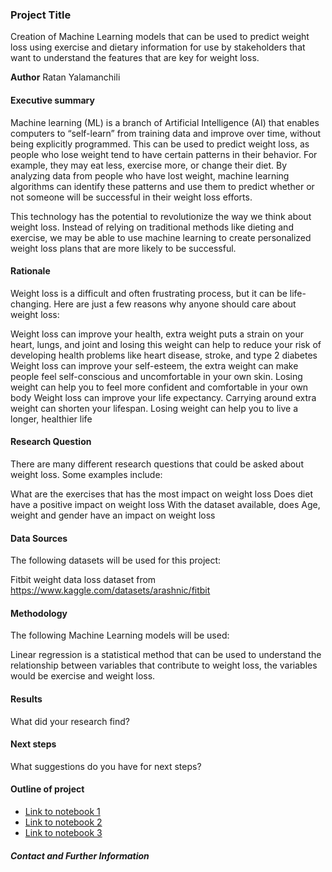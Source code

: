 ### Project Title
Creation of Machine Learning models that can be used to predict weight loss using exercise and dietary information for use by stakeholders that want to understand the features that are key for weight loss.


**Author**
Ratan Yalamanchili
#### Executive summary
Machine learning (ML) is a branch of Artificial Intelligence (AI) that enables computers to “self-learn” from training data and improve over time, without being explicitly programmed. This can be used to predict weight loss, as people who lose weight tend to have certain patterns in their behavior. For example, they may eat less, exercise more, or change their diet. By analyzing data from people who have lost weight, machine learning algorithms can identify these patterns and use them to predict whether or not someone will be successful in their weight loss efforts.

This technology has the potential to revolutionize the way we think about weight loss. Instead of relying on traditional methods like dieting and exercise, we may be able to use machine learning to create personalized weight loss plans that are more likely to be successful.


#### Rationale
Weight loss is a difficult and often frustrating process, but it can be life-changing. Here are just a few reasons why anyone should care about weight loss:

Weight loss can improve your health, extra weight puts a strain on your heart, lungs, and joint and losing this weight can help to reduce your risk of developing health problems like heart disease, stroke, and type 2 diabetes
Weight loss can improve your self-esteem, the extra weight can make people feel self-conscious and uncomfortable in your own skin. Losing weight can help you to feel more confident and comfortable in your own body
Weight loss can improve your life expectancy. Carrying around extra weight can shorten your lifespan. Losing weight can help you to live a longer, healthier life


#### Research Question
There are many different research questions that could be asked about weight loss. Some examples include:

What are the exercises that has the most impact on weight loss
Does diet have a positive impact on weight loss
With the dataset available, does Age, weight and gender have an impact on weight loss

#### Data Sources
The following datasets will be used for this project:

Fitbit weight data loss dataset from https://www.kaggle.com/datasets/arashnic/fitbit
#### Methodology
The following Machine Learning models will be used:

Linear regression is a statistical method that can be used to understand the relationship between variables that contribute to weight loss, the variables would be exercise and weight loss.


#### Results
What did your research find?

#### Next steps
What suggestions do you have for next steps?

#### Outline of project

- [Link to notebook 1]()
- [Link to notebook 2]()
- [Link to notebook 3]()


##### Contact and Further Information